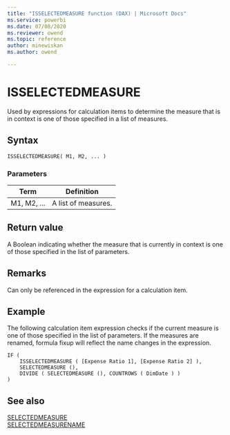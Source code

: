 ```yaml
---
title: "ISSELECTEDMEASURE function (DAX) | Microsoft Docs"
ms.service: powerbi 
ms.date: 07/08/2020
ms.reviewer: owend
ms.topic: reference
author: minewiskan
ms.author: owend

---
```

# ISSELECTEDMEASURE

Used by expressions for calculation items to determine the measure that is in context is one of those specified in a list of measures. 

## Syntax  
  
```dax
ISSELECTEDMEASURE( M1, M2, ... )  
```
  
### Parameters  
  
|Term|Definition|  
|--------|--------------|  
|M1, M2, ...|A list of measures.|  
  
## Return value  

A Boolean indicating whether the measure that is currently in context is one of those specified in the list of parameters. 

## Remarks

Can only be referenced in the expression for a calculation item.

## Example  

The following calculation item expression checks if the current measure is one of those specified in the list of parameters. If the measures are renamed, formula fixup will reflect the name changes in the expression.
  
```dax
IF (
    ISSELECTEDMEASURE ( [Expense Ratio 1], [Expense Ratio 2] ),
    SELECTEDMEASURE (),
    DIVIDE ( SELECTEDMEASURE (), COUNTROWS ( DimDate ) )
)

```
  
## See also

[SELECTEDMEASURE](selectedmeasure-function-dax.md)  
[SELECTEDMEASURENAME](selectedmeasurename-function-dax.md)   
